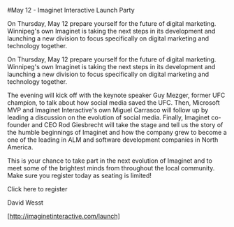﻿#May 12 - Imaginet Interactive Launch Party

On Thursday, May 12 prepare yourself for the future of digital marketing. Winnipeg's own Imaginet is taking the next steps in its development and launching a new division to focus specifically on digital marketing and technology together.

On Thursday, May 12 prepare yourself for the future of digital marketing. Winnipeg's own Imaginet is taking the next steps in its development and launching a new division to focus specifically on digital marketing and technology together.

The evening will kick off with the keynote speaker Guy Mezger, former UFC champion, to talk about how social media saved the UFC. Then, Microsoft MVP and Imaginet Interactive's own Miguel Carrasco will follow up by leading a discussion on the evolution of social media. Finally, Imaginet co-founder and CEO Rod Giesbrecht will take the stage and tell us the story of the humble beginnings of Imaginet and how the company grew to become a one of the leading in ALM and software development companies in North America.

This is your chance to take part in the next evolution of Imaginet and to meet some of the brightest minds from throughout the local community. Make sure you register today as seating is limited!

Click here to register

David Wesst

[http://imaginetinteractive.com/launch]